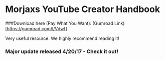 # Morjaxs YouTube Creator Handbook

###Download here (Pay What You Want):
(Gumroad Link)[https://gumroad.com/l/Vdwf]

Very useful resource. We highly recommend reading it!

### Major update released 4/20/17 - Check it out!
